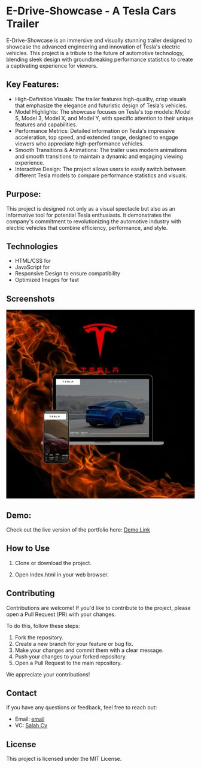 # E-Drive-Showcase - A Tesla Cars Trailer


E-Drive-Showcase is an immersive and visually stunning trailer designed to showcase the advanced
engineering and innovation of Tesla's electric vehicles. This project is a tribute to the future of 
automotive technology, blending sleek design with groundbreaking performance statistics to create a captivating experience for viewers.

## Key Features:

- High-Definition Visuals: The trailer features high-quality, crisp visuals that emphasize the elegance and futuristic design of Tesla's vehicles.
- Model Highlights: The showcase focuses on Tesla's top models: Model S, Model 3, Model X, and Model Y, with specific attention to their unique features and capabilities.
- Performance Metrics: Detailed information on Tesla's impressive acceleration, top speed, and extended range, designed to engage viewers who appreciate high-performance vehicles.
- Smooth Transitions & Animations: The trailer uses modern animations and smooth transitions to maintain a dynamic and engaging viewing experience.
- Interactive Design: The project allows users to easily switch between different Tesla models to compare performance statistics and visuals.
  
## Purpose:
This project is designed not only as a visual spectacle but also as an informative tool for potential Tesla enthusiasts.
It demonstrates the company's commitment to revolutionizing the automotive industry with electric vehicles that combine efficiency, performance, and style.

## Technologies
- HTML/CSS for
- JavaScript for
- Responsive Design to ensure compatibility
- Optimized Images for fast


## Screenshots

![Image](https://github.com/salah-alstre/E-Drive-Showcase/blob/main/images/tesla.logo.jpg)


## Demo:
Check out the live version of the portfolio here: [Demo Link](https://e-drive-showcase.vercel.app/)

## How to Use

1. Clone or download the project.

2. Open index.html in your web browser.


## Contributing

Contributions are welcome! If you'd like to contribute to the project, please open a Pull Request (PR) with your changes. 

To do this, follow these steps:

1. Fork the repository.
2. Create a new branch for your feature or bug fix.
3. Make your changes and commit them with a clear message.
4. Push your changes to your forked repository.
5. Open a Pull Request to the main repository.

We appreciate your contributions!


## Contact
If you have any questions or feedback, feel free to reach out:

- Email: [email](mailto:error.salah59@gmail.com)
- VC:    [ Salah Cv ](https://salahcv.site/)


## License
This project is licensed under the MIT License.


